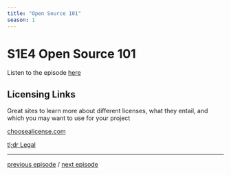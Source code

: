 ```yaml
---
title: "Open Source 101"
season: 1
---
```

# S1E4 Open Source 101

Listen to the episode [here](https://fosspod.content.town/episodes/open-source-101)

## Licensing Links
Great sites to learn more about different licenses, what they entail, and which you may want to use for your project

[choosealicense.com](https://choosealicense.com)

[tl;dr Legal](https://tldrlegal.com/)

---

[previous episode](S01E03-Manifesto.md) / [next episode](S01E05-NorthStar.md)